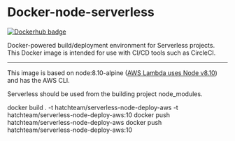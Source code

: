 # Docker-node-serverless

[![Dockerhub badge](http://dockeri.co/image/hatchteam/serverless-node-deploy-aws)](https://hub.docker.com/r/hatchteam/serverless-node-deploy-aws)

Docker-powered build/deployment environment for Serverless projects. This Docker image is intended for use with CI/CD tools such as CircleCI.


---

This image is based on node:8.10-alpine ([AWS Lambda uses Node v8.10](http://docs.aws.amazon.com/lambda/latest/dg/current-supported-versions.html)) and has the AWS CLI.

Serverless should be used from the building project node_modules.

docker build . -t hatchteam/serverless-node-deploy-aws -t hatchteam/serverless-node-deploy-aws:10
docker push  hatchteam/serverless-node-deploy-aws
docker push hatchteam/serverless-node-deploy-aws:10